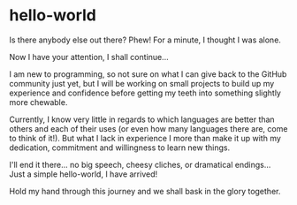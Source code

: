 # hello-world

Is there anybody else out there? Phew! For a minute, I thought I was alone.

Now I have your attention, I shall continue...

I am new to programming, so not sure on what I can give back to the GitHub community just yet, but I will be working on small projects to build up my experience and confidence before getting my teeth into something slightly more chewable.

Currently, I know very little in regards to which languages are better than others and each of their uses (or even how many languages there are, come to think of it!). But what I lack in experience I more than make it up with my dedication, commitment and willingness to learn new things.

I'll end it there... no big speech, cheesy cliches, or dramatical endings... Just a simple hello-world, I have arrived!

Hold my hand through this journey and we shall bask in the glory together.
